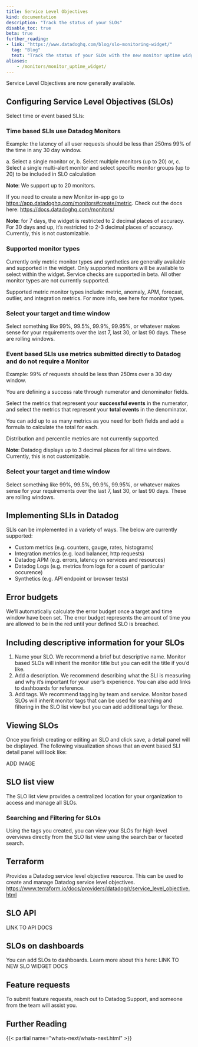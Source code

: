 ```yaml
---
title: Service Level Objectives
kind: documentation
description: "Track the status of your SLOs"
disable_toc: true
beta: true
further_reading:
- link: "https://www.datadoghq.com/blog/slo-monitoring-widget/"
  tag: "Blog"
  text: "Track the status of your SLOs with the new monitor uptime widget"
aliases:
    - /monitors/monitor_uptime_widget/
---
```


<div class="alert alert-info">
Service Level Objectives are now generally available.
</div>

## Configuring Service Level Objectives (SLOs) 

Select time or event based SLIs: 

### Time based SLIs use Datadog Monitors

Example: the latency of all user requests should be less than 250ms 99% of the time in any 30 day window.

a. Select a single monitor or, 
b. Select multiple monitors (up to 20) or, 
c. Select a single multi-alert monitor and select specific monitor groups (up to 20) to be
included in SLO calculation 

**Note**: We support up to 20 monitors. 

If you need to create a new Monitor in-app go to https://app.datadoghq.com/monitors#create/metric. Check out the docs here: https://docs.datadoghq.com/monitors/ 

**Note**: for 7 days, the widget is restricted to 2 decimal places of accuracy. For 30 days and up, it’s restricted to 2-3 decimal places of accuracy. Currently, this is not customizable. 

### Supported monitor types

Currently only metric monitor types and synthetics are generally available and supported in the widget. Only supported monitors will be available to select within the widget. Service checks are supported in beta. All other monitor types are not currently supported.

Supported metric monitor types include: metric, anomaly, APM, forecast, outlier, and integration metrics. For more info, see here for monitor types.

### Select your target and time window 

Select something like 99%, 99.5%, 99.9%, 99.95%, or whatever makes sense for your requirements over the last 7, last 30, or last 90 days. These are rolling windows. 

### Event based SLIs use metrics submitted directly to Datadog and do not require a Monitor

Example: 99% of requests should be less than 250ms over a 30 day window.

You are defining a success rate through numerator and denominator fields.

Select the metrics that represent your **successful events** in the numerator, and select the metrics that represent your **total events** in the denominator.

You can add up to as many metrics as you need for both fields and add a formula to calculate the total for each.

Distribution and percentile metrics are not currently supported. 

**Note**: Datadog displays up to 3 decimal places for all time windows. Currently, this is not customizable. 

### Select your target and time window 

Select something like 99%, 99.5%, 99.9%, 99.95%, or whatever makes sense for your requirements over the last 7, last 30, or last 90 days. These are rolling windows. 

## Implementing SLIs in Datadog 

SLIs can be implemented in a variety of ways. The below are currently supported: 
- Custom metrics (e.g. counters, gauge, rates, histograms) 
- Integration metrics (e.g. load balancer, http requests)
- Datadog APM (e.g. errors, latency on services and resources)
- Datadog Logs (e.g. metrics from logs for a count of particular occurence) 
- Synthetics (e.g. API endpoint or browser tests)

## Error budgets 

We’ll automatically calculate the error budget once a target and time window have been set. The error budget represents the amount of time you are allowed to be in the red until your defined SLO is breached. 

## Including descriptive information for your SLOs

1. Name your SLO. We recommend a brief but descriptive name. Monitor based SLOs will inherit the monitor title but you can edit the title if you’d like. 
2. Add a description. We recommend describing what the SLI is measuring and why it’s
important for your user’s experience. You can also add links to dashboards for reference.
3. Add tags. We recommend tagging by team and service. Monitor based SLOs will inherit monitor tags that can be used for searching and filtering in the SLO list view but you can add additional tags for these. 

## Viewing SLOs 

Once you finish creating or editing an SLO and click save, a detail panel will be displayed. The following visualization shows that an event based SLI detail panel will look like: 

ADD IMAGE

## SLO list view

The SLO list view provides a centralized location for your organization to access and manage all SLOs. 

### Searching and Filtering for SLOs

Using the tags you created, you can view your SLOs for high-level overviews directly from the SLO list view using the search bar or faceted search. 

## Terraform

Provides a Datadog service level objective resource. This can be used to create and manage Datadog service level objectives. https://www.terraform.io/docs/providers/datadog/r/service_level_objective.html

## SLO API 

LINK TO API DOCS 

## SLOs on dashboards 

You can add SLOs to dashboards. Learn more about this here: LINK TO NEW SLO WIDGET DOCS

## Feature requests
To submit feature requests, reach out to Datadog Support, and someone from the team will assist you.


## Further Reading

{{< partial name="whats-next/whats-next.html" >}}

